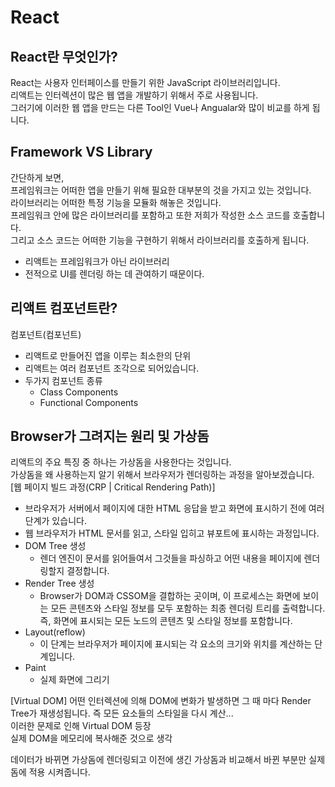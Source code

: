 # React

## React란 무엇인가?

React는 사용자 인터페이스를 만들기 위한 JavaScript 라이브러리입니다.  
리액트는 인터렉션이 많은 웹 앱을 개발하기 위해서 주로 사용됩니다.  
그러기에 이러한 웹 앱을 만드는 다른 Tool인 Vue나 Angualar와 많이 비교를 하게 됩니다.  

## Framework VS Library

간단하게 보면,  
프레임워크는 어떠한 앱을 만들기 위해 필요한 대부분의 것을 가지고 있는 것입니다.  
라이브러리는 어떠한 특정 기능을 모듈화 해놓은 것입니다.  
프레임워크 안에 많은 라이브러리를 포함하고 또한 저희가 작성한 소스 코드를 호출합니다.  
그리고 소스 코드는 어떠한 기능을 구현하기 위해서 라이브러리를 호출하게 됩니다.    
- 리액트는 프레임워크가 아닌 라이브러리
- 전적으로 UI를 렌더링 하는 데 관여하기 때문이다.

## 리액트 컴포넌트란?

컴포넌트(컴포넌트)  
- 리액트로 만들어진 앱을 이루는 최소한의 단위
- 리액트는 여러 컴포넌트 조각으로 되어있습니다.
- 두가지 컴포넌트 종류
  - Class Components
  - Functional Components

## Browser가 그려지는 원리 및 가상돔

리액트의 주요 특징 중 하나는 가상돔을 사용한다는 것입니다.  
가상돔을 왜 사용하는지 알기 위해서 브라우저가 렌더링하는 과정을 알아보겠습니다.  
[웹 페이지 빌드 과정(CRP | Critical Rendering Path)]
- 브라우저가 서버에서 페이지에 대한 HTML 응답을 받고 화면에 표시하기 전에 여러 단계가 있습니다.
- 웹 브라우저가 HTML 문서를 읽고, 스타일 입히고 뷰포트에 표시하는 과정입니다.
- DOM Tree 생성
  - 렌더 엔진이 문서를 읽어들여서 그것들을 파싱하고 어떤 내용을 페이지에 렌더링할지 결정합니다.
- Render Tree 생성
  - Browser가 DOM과 CSSOM을 결합하는 곳이며, 이 프로세스는 화면에 보이는 모든 콘텐츠와 스타일 정보를 모두 포함하는 최종 렌더링 트리를 출력합니다. 즉, 화면에 표시되는 모든 노드의 콘텐츠 및 스타일 정보를 포함합니다.
- Layout(reflow)
  - 이 단계는 브라우저가 페이지에 표시되는 각 요소의 크기와 위치를 계산하는 단계입니다.
- Paint
  - 실제 화면에 그리기
 
[Virtual DOM]
어떤 인터렉션에 의해 DOM에 변화가 발생하면 그 때 마다 Render Tree가 재생성됩니다. 즉 모든 요소들의 스타일을 다시 계산...  
이러한 문제로 인해 Virtual DOM 등장  
실제 DOM을 메모리에 복사해준 것으로 생각

데이터가 바뀌면 가상돔에 렌더링되고 이전에 생긴 가상돔과 비교해서 바뀐 부분만 실제 돔에 적용 시켜줍니다.
